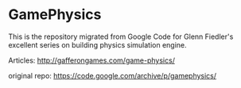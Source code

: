 # GamePhysics

This is the repository migrated from Google Code for Glenn Fiedler's excellent series on building physics simulation engine.

Articles: http://gafferongames.com/game-physics/

original repo: https://code.google.com/archive/p/gamephysics/